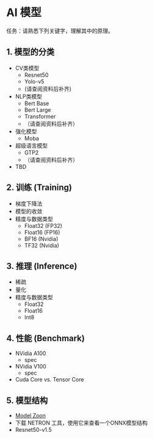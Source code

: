 # AI 模型

任务：请熟悉下列关键字，理解其中的原理。

## 1. 模型的分类

* CV类模型
  * Resnet50
  * Yolo-v5
  * (请查阅资料后补齐)
* NLP类模型
  * Bert Base
  * Bert Large
  * Transformer
  * （请查阅资料后补齐）
* 强化模型
  * Moba
* 超级语言模型
  * GTP2
  * （请查阅资料后补齐）
* TBD

## 2. 训练 (Training)

* 梯度下降法
* 模型的收敛
* 精度与数据类型
  * Float32 (FP32)
  * Float16 (FP16)
  * BF16 (Nvidia)
  * TF32 (Nvidia)

## 3. 推理 (Inference)

* 稀疏
* 量化
* 精度与数据类型
  * Float32
  * Float16
  * Int8

## 4. 性能 (Benchmark)

* NVidia A100
  * spec
* NVidia V100
  * spec
* Cuda Core vs. Tensor Core

## 5. 模型结构

 * [Model Zoon](https://github.com/onnx/models)
 * 下载 NETRON 工具，使用它来查看一个ONNX模型结构
 * Resnet50-v1.5
